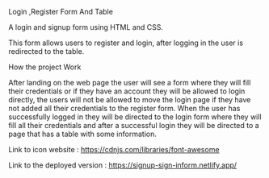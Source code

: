 Login ,Register Form  And Table




A login and signup form using HTML and CSS.

This form allows users to register and login, after logging in the user is redirected to the table.




How the project Work

After landing on the web page the user will see a form where they will fill their credentials or if they have an account they will be allowed to login directly, the users will not be allowed to move the login page if they have not added all their credentials to the register form.
When the user has successfully logged in they will be directed to the login form where they will fill all their credentials and after a successful login they will be directed to a page that has a table with some information.




Link to icon website : https://cdnjs.com/libraries/font-awesome

Link to the deployed version : https://signup-sign-inform.netlify.app/

